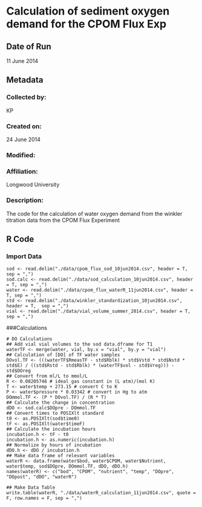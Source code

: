 # Calculation of sediment oxygen demand for the CPOM Flux Exp

## Date of Run 

11 June 2014

## Metadata

### Collected by:

KP

### Created on:

24 June 2014

### Modified:

### Affiliation:

Longwood University

### Description: 

The code for the calculation of water oxygen demand from the winkler titration data from the CPOM Flux Experiment

## R Code

### Import Data

    sod <- read.delim("./data/cpom_flux_sod_10jun2014.csv", header = T, sep = ",")
    sod.calc <- read.delim("./data/sod_calculation_10jun2014.csv", header = T, sep = ",")
    water <- read.delim("./data/cpom_flux_waterR_11jun2014.csv", header = T, sep = ",")
    std <- read.delim("./data/winkler_standardization_10jun2014.csv", header = T,  sep = ",")
    vial <- read.delim("./data/vial_volume_summer_2014.csv", header = T,  sep = ",")

###Calculations

    # DO Calculations
    ## Add vial vial volumes to the sod data.dframe for T1
    waterTF <- merge(water, vial, by.x = "vial", by.y = "vial")
    ## Calculation of [DO] of TF water samples
    DOvol.TF <- (((waterTF$RmeasTF - std$Rblk) * std$Vstd * std$Nstd * std$E) / ((std$Rstd - std$Rblk) * (waterTF$vol - std$Vreg))) - std$DOreg
    ## Convert from ml/L to mmol/L
    R <- 0.08205746 # ideal gas constant in (L atm)/(mol K)
    T <- water$temp + 273.15 # convert C to K
    P <- water$pressure * 0.03342 # convert in Hg to atm
    DOmmol.TF <- (P * DOvol.TF) / (R * T)
    ## Calculate the change in concentration
    dDO <- sod.calc$DOpre - DOmmol.TF
    ## Convert times to POSIXlt standard
    t0 <- as.POSIXlt(sod$time0)
    tF <- as.POSIXlt(water$timeF)
    ## Calculate the incubation hours
    incubation.h <- tF - t0
    incubation.h <- as.numeric(incubation.h)
    ## Normalize by hours of incubation
    dDO.h <- dDO / incubation.h
    ## Make data frame of relevant variables
    waterR <- data.frame(water$bod, water$CPOM, water$Nutrient, water$temp, sod$DOpre, DOmmol.TF, dDO, dDO.h)
    names(waterR) <- c("bod", "CPOM", "nutrient", "temp", "DOpre", "DOpost", "dDO", "waterR")

    ## Make Data Table
    write.table(waterR, "./data/waterR_calculation_11jun2014.csv", quote = F, row.names = F, sep = ",")
    
